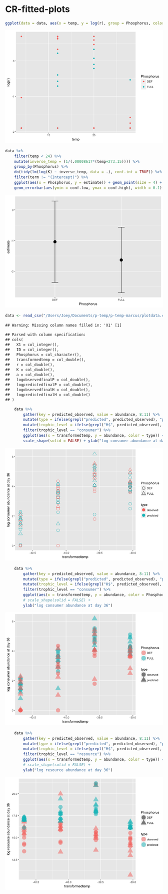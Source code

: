 # CR-fitted-plots





```r
ggplot(data = data, aes(x = temp, y = log(r), group = Phosphorus, color = Phosphorus)) + geom_point()
```

![](CR-fitted-plots_files/figure-html/unnamed-chunk-2-1.png)<!-- -->


```r
data %>% 
	filter(temp < 24) %>% 
	mutate(inverse_temp = (1/(.00008617*(temp+273.15)))) %>% 
	group_by(Phosphorus) %>% 
	do(tidy(lm(log(K) ~ inverse_temp, data = .), conf.int = TRUE)) %>%
	filter(term != "(Intercept)") %>%
	ggplot(aes(x = Phosphorus, y = estimate)) + geom_point(size = 4) + 
	geom_errorbar(aes(ymin = conf.low, ymax = conf.high), width = 0.1)
```

![](CR-fitted-plots_files/figure-html/unnamed-chunk-3-1.png)<!-- -->


```r
data <- read_csv("/Users/Joey/Documents/p-temp/p-temp-marcus/plotdata.csv")
```

```
## Warning: Missing column names filled in: 'X1' [1]
```

```
## Parsed with column specification:
## cols(
##   X1 = col_integer(),
##   ID = col_integer(),
##   Phosphorus = col_character(),
##   transformedtemp = col_double(),
##   r = col_double(),
##   K = col_double(),
##   a = col_double(),
##   logobservedfinalP = col_double(),
##   logpredictedfinalP = col_double(),
##   logobservedfinalH = col_double(),
##   logpredictedfinalH = col_double()
## )
```


```r
	data %>% 
		gather(key = predicted_observed, value = abundance, 8:11) %>%
		mutate(type = ifelse(grepl("predicted", predicted_observed), "predicted", "observed")) %>% 
		mutate(trophic_level = ifelse(grepl("H$", predicted_observed), "consumer", "resource")) %>% 
		filter(trophic_level == "consumer") %>% 
		ggplot(aes(x = transformedtemp, y = abundance, color = type)) + geom_point(aes(shape = Phosphorus, fill = type), size = 4) + 
		scale_shape(solid = FALSE) + ylab("log consumer abundance at day 36")
```

![](CR-fitted-plots_files/figure-html/unnamed-chunk-5-1.png)<!-- -->


```r
	data %>% 
		gather(key = predicted_observed, value = abundance, 8:11) %>%
		mutate(type = ifelse(grepl("predicted", predicted_observed), "predicted", "observed")) %>% 
		mutate(trophic_level = ifelse(grepl("H$", predicted_observed), "consumer", "resource")) %>% 
		filter(trophic_level == "consumer") %>% 
		ggplot(aes(x = transformedtemp, y = abundance, color = Phosphorus)) + geom_point(aes(shape = type), size = 6, alpha = 0.5) + 
		# scale_shape(solid = FALSE) +
		ylab("log consumer abundance at day 36")
```

![](CR-fitted-plots_files/figure-html/unnamed-chunk-6-1.png)<!-- -->



```r
	data %>% 
		gather(key = predicted_observed, value = abundance, 8:11) %>%
		mutate(type = ifelse(grepl("predicted", predicted_observed), "predicted", "observed")) %>% 
		mutate(trophic_level = ifelse(grepl("H$", predicted_observed), "consumer", "resource")) %>% 
		filter(trophic_level == "resource") %>% 
		ggplot(aes(x = transformedtemp, y = abundance, color = type)) + geom_point(aes(shape = Phosphorus), size = 6, alpha = 0.5) + 
		# scale_shape(solid = FALSE) +
		ylab("log resource abundance at day 36")
```

![](CR-fitted-plots_files/figure-html/unnamed-chunk-7-1.png)<!-- -->
